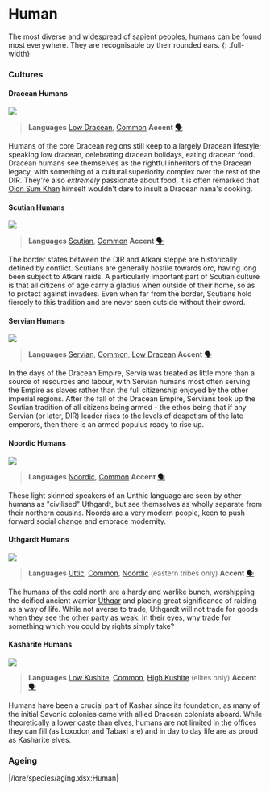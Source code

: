 # Human

The most diverse and widespread of sapient peoples, humans can be found most everywhere. They are recognisable by their rounded ears.
{: .full-width}

### Cultures

#### Dracean Humans

![](human-dracean.png)

> **Languages** [Low Dracean](/lore/languages/dracean#low-dracean), [Common](/lore/languages/common)
> **Accent** [🗣️](https://www.dialectsarchive.com/italy-13)

Humans of the core Dracean regions still keep to a largely Dracean lifestyle; speaking low dracean, celebrating dracean holidays, eating dracean food. Dracean humans see themselves as the rightful inheritors of the Dracean legacy, with something of a cultural superiority complex over the rest of the DIR. They're also *extremely* passionate about food, it is often remarked that [Olon Sum Khan](/places/Ordo_Atkan/people/olon_sum) himself wouldn't dare to insult a Dracean nana's cooking.

#### Scutian Humans

![](human-scutian.png)

> **Languages** [Scutian](/lore/languages/parbati#scutian), [Common](/lore/languages/common)
> **Accent** [🗣️](https://www.dialectsarchive.com/macedonia-1)

The border states between the DIR and Atkani steppe are historically defined by conflict. Scutians are generally hostile towards orc, having long been subject to Atkani raids. A particularly important part of Scutian culture is that all citizens of age carry a gladius when outside of their home, so as to protect against invaders. Even when far from the border, Scutians hold fiercely to this tradition and are never seen outside without their sword.

#### Servian Humans

![](human-servian.png)

> **Languages** [Servian](/lore/languages/servian), [Common](/lore/languages/common), [Low Dracean](/lore/languages/dracean#low-dracean)
> **Accent** [🗣️](https://www.dialectsarchive.com/romania-1)

In the days of the Dracean Empire, Servia was treated as little more than a source of resources and labour, with Servian humans most often serving the Empire as slaves rather than the full citizenship enjoyed by the other imperial regions. After the fall of the Dracean Empire, Servians took up the Scutian tradition of all citizens being armed - the ethos being that if any Servian (or later, DIR) leader rises to the levels of despotism of the late emperors, then there is an armed populus ready to rise up.

#### Noordic Humans

![](human-noordic.png)

> **Languages** [Noordic](/lore/languages/noordic), [Common](/lore/languages/common)
> **Accent** [🗣️](https://www.dialectsarchive.com/germany-1)

These light skinned speakers of an Unthic language are seen by other humans as "civilised" Uthgardt, but see themselves as wholly separate from their northern cousins. Noords are a very modern people, keen to push forward social change and embrace modernity.

#### Uthgardt Humans

![](human-uthgardt.png)

> **Languages** [Uttic](/lore/languages/uttic), [Common](/lore/languages/common), [Noordic](/lore/languages/noordic) (eastern tribes only)
> **Accent** [🗣️](https://www.dialectsarchive.com/iceland-2)

The humans of the cold north are a hardy and warlike bunch, worshipping the deified ancient warrior [Uthgar](/lore/cosmology/daemons/Apotheotes/uthgar) and placing great significance of raiding as a way of life. While not averse to trade, Uthgardt will not trade for goods when they see the other party as weak. In their eyes, why trade for something which you could by rights simply take?

#### Kasharite Humans

![](human-kashar.png)

> **Languages** [Low Kushite](/lore/languages/kushite#low-kushite), [Common](/lore/languages/common), [High Kushite](/lore/languages/kushite#high-kushite) (elites only)
> **Accent** [🗣️](https://www.dialectsarchive.com/saudi-arabia-1)

Humans have been a crucial part of Kashar since its foundation, as many of the initial Savonic colonies came with allied Dracean colonists aboard. While theoretically a lower caste than elves, humans are not limited in the offices they can fill (as Loxodon and Tabaxi are) and in day to day life are as proud as Kasharite elves.

### Ageing
|/lore/species/aging.xlsx:Human|